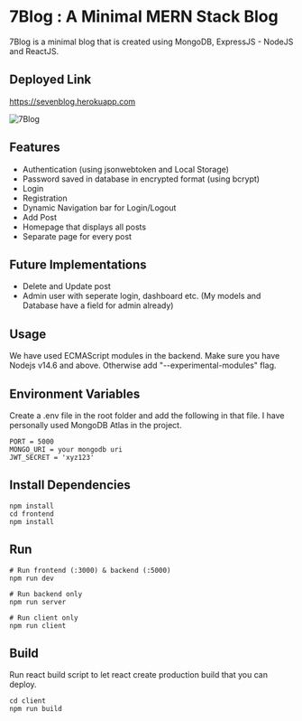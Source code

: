 
# 7Blog : A Minimal MERN Stack Blog

7Blog is a minimal blog that is created using MongoDB, ExpressJS - NodeJS and ReactJS.

## Deployed Link
 https://sevenblog.herokuapp.com
 
![7Blog](https://github.com/rharshit82/7Blog/blob/master/uploads/7blog.png?raw=true)


## Features
- Authentication (using jsonwebtoken and Local Storage)
- Password saved in database in encrypted format (using bcrypt)
- Login
- Registration
- Dynamic Navigation bar for Login/Logout
- Add Post
- Homepage that displays all posts
- Separate page for every post

## Future Implementations
- Delete and Update post
- Admin user with seperate login, dashboard etc. (My models and Database have a field for admin already)

## Usage
We have used ECMAScript modules in the backend. Make sure you have Nodejs v14.6 and above. Otherwise add "--experimental-modules" flag.

## Environment Variables
Create a .env file in the root folder and add the following in that file. I have personally used MongoDB Atlas in the project.
```Environment variables
PORT = 5000
MONGO_URI = your mongodb uri
JWT_SECRET = 'xyz123'
```

## Install Dependencies
```Install Dependencies
npm install
cd frontend
npm install
```
## Run
```
# Run frontend (:3000) & backend (:5000)
npm run dev

# Run backend only
npm run server

# Run client only
npm run client
```

## Build
Run react build script to let react create production build that you can deploy.

```
cd client
npm run build
```

<!-- MARKDOWN LINKS & IMAGES -->
<!-- https://www.markdownguide.org/basic-syntax/#reference-style-links -->
[contributors-shield]: https://img.shields.io/github/contributors/rharshit82/7Blog.svg?style=for-the-badge
[contributors-url]: https://github.com/rharshit82/7Blog/graphs/contributors
[forks-shield]: https://img.shields.io/github/forks/rharshit82/7Blog.svg?style=for-the-badge
[forks-url]: https://github.com/rharshit82/7Blog/network/members
[stars-shield]: https://img.shields.io/github/stars/rharshit82/7Blog.svg?style=for-the-badge
[stars-url]: https://github.com/rharshit82/7Blog/stargazers
[issues-shield]: https://img.shields.io/github/issues/rharshit82/7Blog.svg?style=for-the-badge
[issues-url]: https://github.com/rharshit82/7Blog/issues
[license-shield]: https://img.shields.io/github/license/rharshit82/7Blog.svg?style=for-the-badge
[license-url]: https://github.com/rharshit82/7Blog/blob/master/LICENSE

